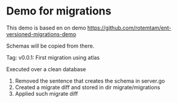 # Demo for migrations
This demo is based en on demo https://github.com/rotemtam/ent-versioned-migrations-demo

Schemas will be copied from there.

Tag: v0.0.1: First migration using atlas

Executed over a clean database
1. Removed the sentence that creates the schema in server.go
2. Created a migrate diff and stored in dir migrate/migrations
3. Applied such migrate diff
